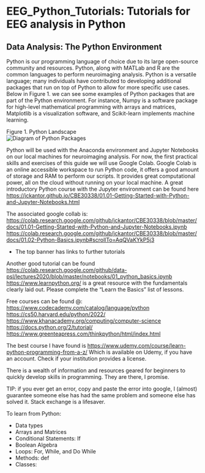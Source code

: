# EEG_Python_Tutorials: Tutorials for EEG analysis in Python
## Data Analysis: The Python Environment  

Python is our programming language of choice due to its large open-source community and resources. Python, along with MATLab and R are the common languages to perform neuroimaging analysis. Python is a versatile language; many individuals have contributed to developing additional packages that run on top of Python to allow for more specific use cases. Below in Figure 1. we can see some examples of Python packages that are part of the Python environment. For instance, Numpy is a software package for high-level mathematical programming with arrays and matrices, Matplotlib is a visualization software, and Scikit-learn implements machine learning.  

Figure 1. Python Landscape  
![Diagram of Python Packages](https://pydsc.wordpress.com/wp-content/uploads/2017/11/pythonenvironment.png?w=663)
 
Python will be used with the Anaconda environment and Jupyter Notebooks on our local machines for neuroimaging analysis. For now, the first practical skills and exercises of this guide we will use Google Colab. Google Colab is an online accessible workspace to run Python code, it offers a good amount of storage and RAM to perform our scripts. It provides great computational power, all on the cloud without running on your local machine. A great introductory Python course with the Jupyter environment can be found here https://jckantor.github.io/CBE30338/01.01-Getting-Started-with-Python-and-Jupyter-Notebooks.html   

The associated google collab is: 
https://colab.research.google.com/github/jckantor/CBE30338/blob/master/docs/01.01-Getting-Started-with-Python-and-Jupyter-Notebooks.ipynb 
https://colab.research.google.com/github/jckantor/CBE30338/blob/master/docs/01.02-Python-Basics.ipynb#scrollTo=AqQVaKYkP5j3  
* The top banner has links to further tutorials 

Another good tutorial can be found https://colab.research.google.com/github/data-psl/lectures2020/blob/master/notebooks/01_python_basics.ipynb  
https://www.learnpython.org/ is a great resource with the fundamentals clearly laid out. Please complete the “Learn the Basics” list of lessons.  

Free courses can be found @: 
https://www.codecademy.com/catalog/language/python  
https://cs50.harvard.edu/python/2022/  
https://www.khanacademy.org/computing/computer-science  
https://docs.python.org/2/tutorial/ 
https://www.greenteapress.com/thinkpython/html/index.html 

The best course I have found is https://www.udemy.com/course/learn-python-programming-from-a-z/  Which is available on Udemy, if you have an account. Check if your institution provides a license.  

There is a wealth of information and resources geared for beginners to quickly develop skills in programming. They are there, I promise.  

TIP: if you ever get an error, copy and paste the error into google, I (almost) guarantee someone else has had the same problem and someone else has solved it. Stack exchange is a lifesaver.  

To learn from Python: 
- Data types  
- Arrays and Matrices 
- Conditional Statements: If 
- Boolean Algebra  
- Loops: For, While, and Do While 
- Methods: def 
- Classes:  
